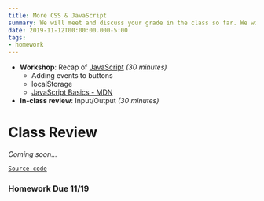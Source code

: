```yaml
---
title: More CSS & JavaScript
summary: We will meet and discuss your grade in the class so far. We will also dive more into JavaScript and include a .js file in our project template.
date: 2019-11-12T00:00:00.000-5:00
tags:
- homework
---
```


- **Workshop**: Recap of [JavaScript](/reference#js) *(30 minutes)*
  - Adding events to buttons
  - localStorage
  - [JavaScript Basics - MDN](https://developer.mozilla.org/en-US/docs/Learn/Getting_started_with_the_web/JavaScript_basics)
- **In-class review**: Input/Output *(30 minutes)*

# Class Review

*Coming soon...*
<!-- 
<style>.embed-container { position: relative; padding-bottom: 56.25%; height: 0; overflow: hidden; max-width: 100%; } .embed-container iframe, .embed-container object, .embed-container embed { position: absolute; top: 0; left: 0; width: 100%; height: 100%; }</style><div class='embed-container'><iframe width="560" height="315" src="https://www.youtube.com/embed/MeTwlvtjjes" frameborder="0" allow="accelerometer; autoplay; encrypted-media; gyroscope; picture-in-picture" allowfullscreen></iframe></div>

<a href="https://prmlg.ht/2NkpSXn" rel="external" target="_blank">```Source code```</a>
-->
<a href="https://prmlg.ht/2KgXRhh" rel="external" target="_blank">```Source code```</a>

### <a name="homework"></a>Homework Due 11/19

